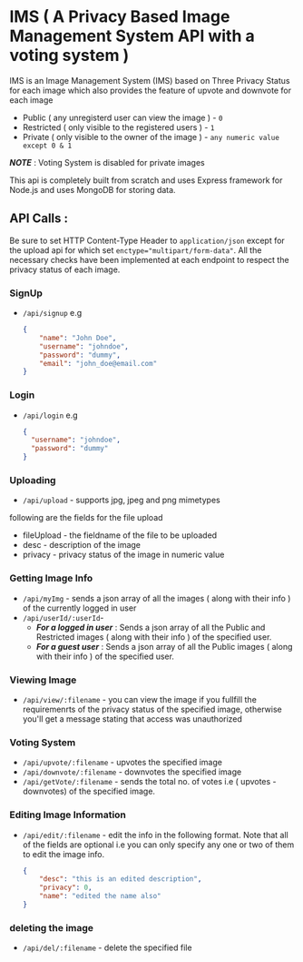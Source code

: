 # IMS ( A Privacy Based Image Management System API with a voting system )

IMS is an Image Management System (IMS) based on Three Privacy Status for each image which also provides the feature of upvote and downvote for each image
* Public ( any unregisterd user can view the image ) - `0`
* Restricted ( only visible to the registered users ) - `1`
* Private ( only visible to the owner of the image ) -  `any numeric value except 0 & 1`

***NOTE*** : Voting System is disabled for private images 

This api is completely built from scratch and uses Express framework for Node.js and uses MongoDB for storing data.

## API Calls :

Be sure to set HTTP Content-Type Header to `application/json` except for the upload api for which set `enctype="multipart/form-data"`. All the necessary checks have been implemented at each endpoint to respect the privacy status of each image.

### SignUp
* `/api/signup` e.g
   
  ```json
  {
      "name": "John Doe",
      "username": "johndoe",
      "password": "dummy",
      "email": "john_doe@email.com"
  }
    ```

### Login
* `/api/login` e.g

  ```json
  {
    "username": "johndoe",
    "password": "dummy"
  }
  ```

### Uploading
* `/api/upload` - supports jpg, jpeg and png mimetypes

following are the fields for the file upload
  * fileUpload - the fieldname of the file to be uploaded
  * desc - description of the image
  * privacy - privacy status of the image in numeric value

###  Getting Image Info
* `/api/myImg` - sends a json array of all the images ( along with their info ) of the currently logged in user 
* `/api/userId/:userId`-
    * ***For a logged in user*** : Sends a json array of all the Public and Restricted images ( along  with their info ) of the specified user. 
    * ***For a guest user*** : Sends a json array of all the Public images ( along  with their info ) of the specified user. 

### Viewing Image
* `/api/view/:filename` - you can view the image if you fullfill the requiremenrts of the privacy status of the specified image, otherwise you'll get a message stating that access was unauthorized

### Voting System
* `/api/upvote/:filename` - upvotes the specified image
* `/api/downvote/:filename` - downvotes the specified image
* `/api/getVote/:filename` - sends the total no. of votes i.e ( upvotes - downvotes) of the specified image.

### Editing Image Information
* `/api/edit/:filename` - edit the info in the following format. Note that all of the fields are optional i.e you can only specify any one or two of them to edit the image info.

  ```json
  {
      "desc": "this is an edited description",
      "privacy": 0,
      "name": "edited the name also"
  }
  ```
    
### deleting the image
* `/api/del/:filename` - delete the specified file


